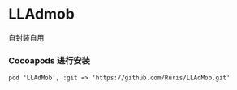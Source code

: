 # LLAdmob
自封装自用

### Cocoapods 进行安装
```
pod 'LLAdMob', :git => 'https://github.com/Ruris/LLAdMob.git'
```
